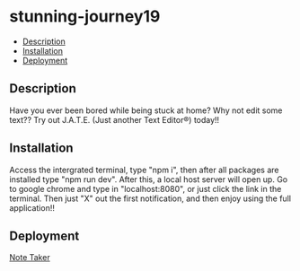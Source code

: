 # stunning-journey19


  - [Description](#description)
  - [Installation](#installation)
  - [Deployment](#deployment)


## Description
Have you ever been bored while being stuck at home? Why not edit some text?? Try out J.A.T.E. (Just another Text Editor®) today!!



## Installation
Access the intergrated terminal, type "npm i", then after all packages are installed type "npm run dev". After this, a local host server will open up. Go to google chrome and type in "localhost:8080", or just click the link in the terminal. Then just "X" out the first notification, and then enjoy using the full application!!



## Deployment
[Note Taker](https://friendly-octo-guacamole-19-2-cf31c5d46a2a.herokuapp.com/)